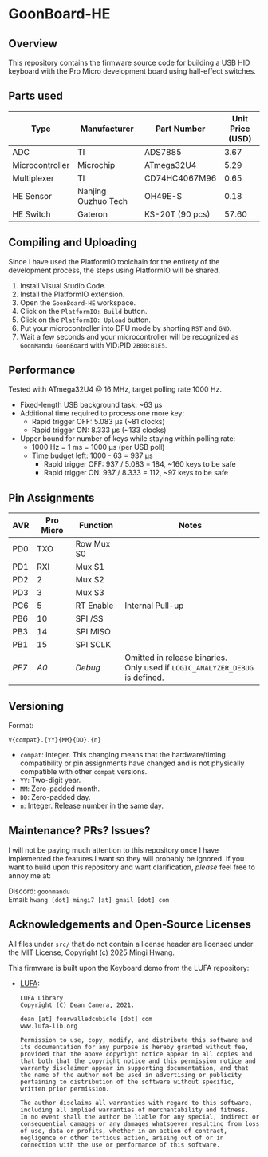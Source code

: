 # GoonBoard-HE
## Overview
This repository contains the firmware source code for building a USB HID keyboard with the Pro Micro development board using hall-effect switches.

## Parts used
| Type            | Manufacturer         | Part Number       | Unit Price (USD) |
|-----------------|----------------------|-------------------|------------------|
| ADC             | TI                   | ADS7885           | 3.67             |
| Microcontroller | Microchip            | ATmega32U4        | 5.29             |
| Multiplexer     | TI                   | CD74HC4067M96     | 0.65             |
| HE Sensor       | Nanjing Ouzhuo Tech  | OH49E-S           | 0.18             |
| HE Switch       | Gateron              | KS-20T (90 pcs)   | 57.60            |

## Compiling and Uploading
Since I have used the PlatformIO toolchain for the entirety of the development process, the steps using PlatformIO will be shared.

1. Install Visual Studio Code.
2. Install the PlatformIO extension.
3. Open the `GoonBoard-HE` workspace.
4. Click on the `PlatformIO: Build` button.
5. Click on the `PlatformIO: Upload` button.
6. Put your microcontroller into DFU mode by shorting `RST` and `GND`.
7. Wait a few seconds and your microcontroller will be recognized as `GoonMandu GoonBoard` with VID:PID `2B00:B1E5`.

## Performance
Tested with ATmega32U4 @ 16 MHz, target polling rate 1000 Hz.
- Fixed-length USB background task: ~63 µs
- Additional time required to process one more key:
  - Rapid trigger OFF: 5.083 µs (~81 clocks)
  - Rapid trigger ON: 8.333 µs (~133 clocks)
- Upper bound for number of keys while staying within polling rate:
  - 1000 Hz = 1 ms = 1000 µs (per USB poll)
  - Time budget left: 1000 - 63 = 937 µs
    - Rapid trigger OFF: 937 / 5.083 = 184, ~160 keys to be safe
    - Rapid trigger ON: 937 / 8.333 = 112, ~97 keys to be safe

## Pin Assignments
| AVR | Pro Micro | Function | Notes |
|-|-|-|-|
| PD0 | TXO | Row Mux S0 |
| PD1 | RXI | Mux S1 |
| PD2 | 2 | Mux S2 |
| PD3 | 3 | Mux S3 |
| PC6 | 5 | RT Enable | Internal Pull-up |
| PB6 | 10 | SPI /SS |
| PB3 | 14 | SPI MISO |
| PB1 | 15 | SPI SCLK |
| *PF7* | *A0* | *Debug* | Omitted in release binaries.<br>Only used if `LOGIC_ANALYZER_DEBUG` is defined. |

## Versioning
Format:
```
V{compat}.{YY}{MM}{DD}.{n}
```
- `compat`: Integer. This changing means that the hardware/timing compatibility or pin assignments have changed and is not physically compatible with other `compat` versions.
- `YY`: Two-digit year.
- `MM`: Zero-padded month.
- `DD`: Zero-padded day.
- `n`: Integer. Release number in the same day.

## Maintenance? PRs? Issues?
I will not be paying much attention to this repository once I have implemented the features I want so they will probably be ignored. If you want to build upon this repository and want clarification, *please* feel free to annoy me at:

Discord: `goonmandu`<br>
Email: `hwang [dot] mingi7 [at] gmail [dot] com`

## Acknowledgements and Open-Source Licenses
All files under `src/` that do not contain a license header are licensed under the MIT License, Copyright (c) 2025 Mingi Hwang.

This firmware is built upon the Keyboard demo from the LUFA repository:
- [LUFA](https://github.com/abcminiuser/lufa):
    ```
    LUFA Library
    Copyright (C) Dean Camera, 2021.

    dean [at] fourwalledcubicle [dot] com
    www.lufa-lib.org

    Permission to use, copy, modify, and distribute this software and its documentation for any purpose is hereby granted without fee, provided that the above copyright notice appear in all copies and that both that the copyright notice and this permission notice and warranty disclaimer appear in supporting documentation, and that the name of the author not be used in advertising or publicity pertaining to distribution of the software without specific, written prior permission.

    The author disclaims all warranties with regard to this software, including all implied warranties of merchantability and fitness.  In no event shall the author be liable for any special, indirect or consequential damages or any damages whatsoever resulting from loss of use, data or profits, whether in an action of contract, negligence or other tortious action, arising out of or in connection with the use or performance of this software.
    ```